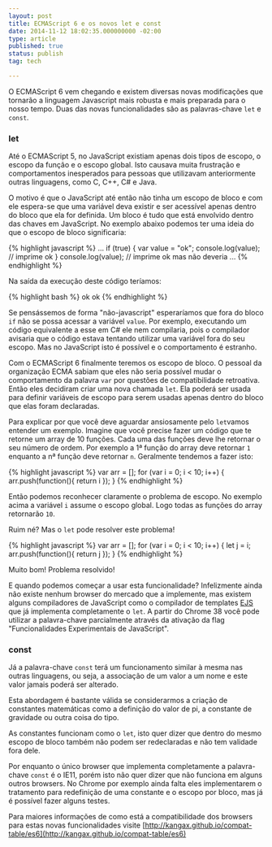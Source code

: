 ```yaml
---
layout: post
title: ECMAScript 6 e os novos let e const
date: 2014-11-12 18:02:35.000000000 -02:00
type: article
published: true
status: publish
tag: tech

---
```


O ECMAScript 6 vem chegando e existem diversas novas modificações que tornarão a linguagem Javascript mais robusta
e mais preparada para o nosso tempo. Duas das novas funcionalidades são as palavras-chave `let` e `const`.
<!--more-->

### let

Até o ECMAScript 5, no JavaScript existiam apenas dois tipos de escopo, o escopo da função e o escopo global. Isto
causava muita frustração e comportamentos inesperados para pessoas que utilizavam anteriormente outras linguagens, como
C, C++, C# e Java.

O motivo é que o JavaScript até então não tinha um escopo de bloco e com ele espera-se que uma variável deva existir e
ser acessível apenas dentro do bloco que ela for definida. Um bloco é tudo que está envolvido dentro das chaves em
JavaScript. No exemplo abaixo podemos ter uma ideia do que o escopo de bloco significaria:

{% highlight javascript %}
...
if (true) {
var value = "ok";
console.log(value); // imprime ok
}
console.log(value); // imprime ok mas não deveria
...
{% endhighlight %}

Na saída da execução deste código teríamos:

{% highlight bash %}
ok
ok
{% endhighlight %}

Se pensássemos de forma "não-javascript" esperaríamos que fora do bloco `if` não se possa acessar a variável
`value`. Por exemplo, executando um código equivalente a esse em C# ele nem compilaria, pois o
compilador avisaria que o código estava tentando utilizar uma variável fora do seu escopo. Mas no JavaScript isto é
possível e o comportamento é estranho.

Com o ECMAScript 6 finalmente teremos os escopo de bloco. O pessoal da organização ECMA sabiam que eles não seria
possível mudar o comportamento da palavra `var` por questões de compatibilidade retroativa. Então
eles decidiram criar uma nova chamada `let`. Ela poderá ser usada para definir variáveis de escopo para
serem usadas apenas dentro do bloco que elas foram declaradas.

Para explicar por que você deve aguardar ansiosamente pelo `let`vamos entender um exemplo. Imagine que você precise
fazer um código que te retorne um array de 10 funções. Cada uma das funções deve lhe retornar o seu número de ordem.
Por exemplo a 1ª função do array deve retornar `1` enquanto a nª função deve retornar `n`. Geralmente tendemos
a fazer isto:

{% highlight javascript %}
var arr = [];
for (var i = 0; i < 10; i++) {
arr.push(function(){ return i });
}
{% endhighlight %}

Então podemos reconhecer claramente o problema de escopo. No exemplo acima a variável `i` assume o escopo
global. Logo todas as funções do array retornarão `10`.

Ruim né? Mas o `let` pode resolver este problema!

{% highlight javascript %}
var arr = [];
for (var i = 0; i < 10; i++) {
let j = i;
arr.push(function(){ return j });
}
{% endhighlight %}

Muito bom! Problema resolvido!

E quando podemos começar a usar esta funcionalidade? Infelizmente ainda não existe nenhum browser do mercado que
a implemente, mas existem alguns compiladores de JavaScript como o compilador de templates
[EJS](https://github.com/tj/ejs) que já implementa completamente o `let`. A partir do Chrome 38 você pode
utilizar a palavra-chave parcialmente através da ativação da flag "Funcionalidades Experimentais de JavaScript".

### const

Já a palavra-chave `const` terá um funcionamento similar à mesma nas outras linguagens, ou seja, a associação de
um valor a um nome e este valor jamais poderá ser alterado.

Esta abordagem é bastante válida se considerarmos a criação de constantes matemáticas como a definição do
valor de pi, a constante de gravidade ou outra coisa do tipo.

As constantes funcionam como o `let`, isto quer dizer que dentro do mesmo escopo de bloco também não podem ser
redeclaradas e não tem validade fora dele.

Por enquanto o único browser que implementa completamente a palavra-chave `const` é o IE11, porém isto não quer
dizer que não funciona em alguns outros browsers. No Chrome por exemplo ainda falta eles implementarem o tratamento
para redefinição de uma constante e o escopo por bloco, mas já é possível fazer alguns testes.

Para maiores informações de como está a compatibilidade dos browsers para estas novas funcionalidades visite
[http://kangax.github.io/compat-table/es6](http://kangax.github.io/compat-table/es6)